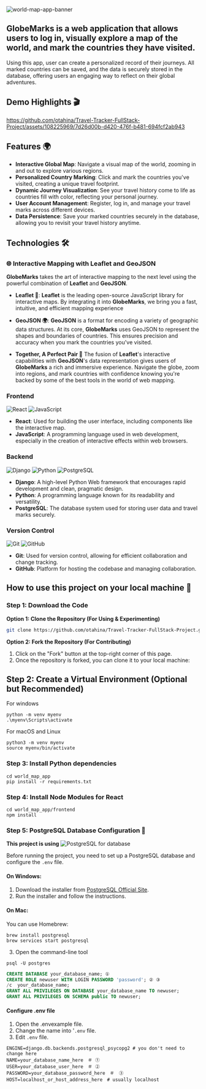 ![world-map-app-banner](https://github.com/otahina/World-Map/assets/108225969/f7be9597-2189-44b9-a507-14b1c07bca64)


## GlobeMarks is a web application that allows users to log in, visually explore a map of the world, and mark the countries they have visited.

Using this app, user can create a personalized record of their journeys. All marked countries can be saved, and the data is securely stored in the database, offering users an engaging way to reflect on their global adventures.

## Demo Highlights 🎬

https://github.com/otahina/Travel-Tracker-FullStack-Project/assets/108225969/7d26d00b-d420-476f-b481-694fcf2ab943


## Features 🌍

* **Interactive Global Map**: Navigate a visual map of the world, zooming in and out to explore various regions.
* **Personalized Country Marking**: Click and mark the countries you've visited, creating a unique travel footprint.
* **Dynamic Journey Visualization**: See your travel history come to life as countries fill with color, reflecting your personal journey.
* **User Account Management**: Register, log in, and manage your travel marks across different devices.
* **Data Persistence**: Save your marked countries securely in the database, allowing you to revisit your travel history anytime.


## Technologies 🛠️

### 🌐 Interactive Mapping with Leaflet and GeoJSON

**GlobeMarks** takes the art of interactive mapping to the next level using the powerful combination of **Leaflet** and **GeoJSON**.

* **Leaflet 🍃**: **Leaflet** is the leading open-source JavaScript library for interactive maps. By integrating it into **GlobeMarks**, we bring you a fast, intuitive, and efficient mapping experience

* **GeoJSON 🌍**: **GeoJSON** is a format for encoding a variety of geographic data structures. At its core, **GlobeMarks** uses GeoJSON to represent the shapes and boundaries of countries. This ensures precision and accuracy when you mark the countries you've visited. 

* **Together, A Perfect Pair 🌟** 
The fusion of **Leaflet**'s interactive capabilities with **GeoJSON**'s data representation gives users of **GlobeMarks** a rich and immersive experience. Navigate the globe, zoom into regions, and mark countries with confidence knowing you're backed by some of the best tools in the world of web mapping.

### Frontend
![React](https://img.shields.io/badge/React-20232A?style=for-the-badge&logo=react&logoColor=61DAFB)
![JavaScript](https://img.shields.io/badge/JavaScript-F7DF1E?style=for-the-badge&logo=javascript&logoColor=black)
* **React**: Used for building the user interface, including components like the interactive map.
* **JavaScript**: A programming language used in web development, especially in the creation of interactive effects within web browsers.

### Backend
![Django](https://img.shields.io/badge/Django-092E20?style=for-the-badge&logo=django&logoColor=white)
![Python](https://img.shields.io/badge/Python-3776AB?style=for-the-badge&logo=python&logoColor=white)
![PostgreSQL](https://img.shields.io/badge/PostgreSQL-316192?style=for-the-badge&logo=postgresql&logoColor=white)
* **Django**: A high-level Python Web framework that encourages rapid development and clean, pragmatic design.
* **Python**: A programming language known for its readability and versatility.
* **PostgreSQL**: The database system used for storing user data and travel marks securely.

### Version Control
![Git](https://img.shields.io/badge/Git-F05032?style=for-the-badge&logo=git&logoColor=white)
![GitHub](https://img.shields.io/badge/GitHub-100000?style=for-the-badge&logo=github&logoColor=white)
* **Git**: Used for version control, allowing for efficient collaboration and change tracking.
* **GitHub**: Platform for hosting the codebase and managing collaboration.

## How to use this project on your local machine 🩵

### Step 1: Download the Code

**Option 1: Clone the Repository (For Using & Experimenting)**
```bash
git clone https://github.com/otahina/Travel-Tracker-FullStack-Project.git
```
**Option 2: Fork the Repository (For Contributing)**
1. Click on the "Fork" button at the top-right corner of this page.
2. Once the repository is forked, you can clone it to your local machine:

## Step 2: Create a Virtual Environment (Optional but Recommended)
For windows
```
python -m venv myenv
.\myenv\Scripts\activate
```
For macOS and Linux
```
python3 -m venv myenv
source myenv/bin/activate
```

### Step 3: Install Python dependencies

```
cd world_map_app
pip install -r requirements.txt
```

### Step 4:  Install Node Modules for React
 ```
 cd world_map_app/frontend
 npm install
```

### Step 5: PostgreSQL Database Configuration 🐘

**This project is using**   ![PostgreSQL](https://img.shields.io/badge/PostgreSQL-316192?style=for-the-badge&logo=postgresql&logoColor=white) for database

Before running the project, you need to set up a PostgreSQL database and configure the `.env` file.

#### On Windows:

1. Download the installer from [PostgreSQL Official Site](https://www.postgresql.org/download/windows/).
2. Run the installer and follow the instructions.

#### On Mac:

You can use Homebrew:
 ```
 brew install postgresql
 brew services start postgresql
 ```

3. Open the command-line tool
```
psql -U postgres
```
```sql
CREATE DATABASE your_database_name; ①
CREATE ROLE newuser WITH LOGIN PASSWORD 'password'; ② ③
/c  your_database_name;
GRANT ALL PRIVILEGES ON DATABASE your_database_name TO newuser;
GRANT ALL PRIVILEGES ON SCHEMA public TO newuser;
```

#### Configure .env file

1. Open the .envexample file.
2. Change the name into '`.env` file.
3. Edit `.env` file.
```
ENGINE=django.db.backends.postgresql_psycopg2 # you don't need to change here
NAME=your_database_name_here　＃ ①
USER=your_database_user_here　＃ ②
PASSWORD=your_database_password_here　＃　③
HOST=localhost_or_host_address_here　# usually localhost
```

